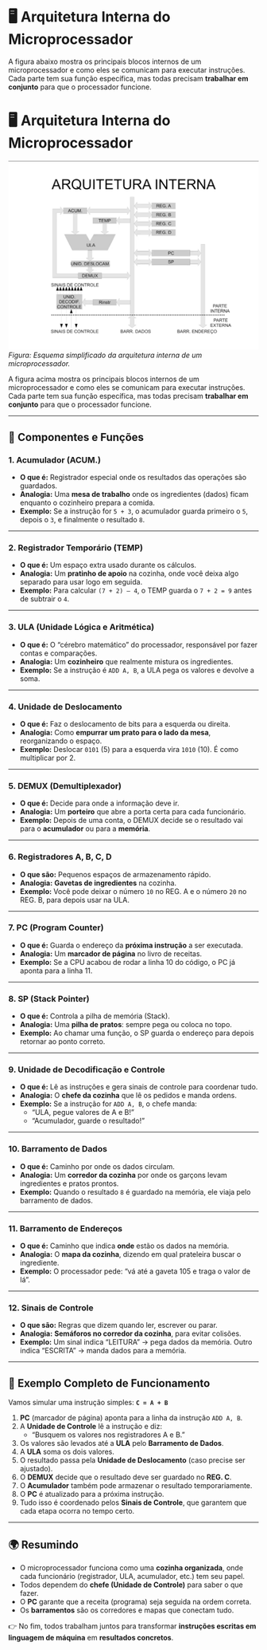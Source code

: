 # 🖥️ Arquitetura Interna do Microprocessador  

A figura abaixo mostra os principais blocos internos de um microprocessador e como eles se comunicam para executar instruções.  
Cada parte tem sua função específica, mas todas precisam **trabalhar em conjunto** para que o processador funcione.  

# 🖥️ Arquitetura Interna do Microprocessador  

![Arquitetura Interna](Imagens/ULA.png)  
*Figura: Esquema simplificado da arquitetura interna de um microprocessador.*

A figura acima mostra os principais blocos internos de um microprocessador e como eles se comunicam para executar instruções.  
Cada parte tem sua função específica, mas todas precisam **trabalhar em conjunto** para que o processador funcione.  

---

## 🔹 Componentes e Funções

### 1. **Acumulador (ACUM.)**
- **O que é:** Registrador especial onde os resultados das operações são guardados.  
- **Analogia:** Uma **mesa de trabalho** onde os ingredientes (dados) ficam enquanto o cozinheiro prepara a comida.  
- **Exemplo:** Se a instrução for `5 + 3`, o acumulador guarda primeiro o `5`, depois o `3`, e finalmente o resultado `8`.

---

### 2. **Registrador Temporário (TEMP)**
- **O que é:** Um espaço extra usado durante os cálculos.  
- **Analogia:** Um **pratinho de apoio** na cozinha, onde você deixa algo separado para usar logo em seguida.  
- **Exemplo:** Para calcular `(7 + 2) – 4`, o TEMP guarda o `7 + 2 = 9` antes de subtrair o `4`.

---

### 3. **ULA (Unidade Lógica e Aritmética)**
- **O que é:** O “cérebro matemático” do processador, responsável por fazer contas e comparações.  
- **Analogia:** Um **cozinheiro** que realmente mistura os ingredientes.  
- **Exemplo:** Se a instrução é `ADD A, B`, a ULA pega os valores e devolve a soma.

---

### 4. **Unidade de Deslocamento**
- **O que é:** Faz o deslocamento de bits para a esquerda ou direita.  
- **Analogia:** Como **empurrar um prato para o lado da mesa**, reorganizando o espaço.  
- **Exemplo:** Deslocar `0101` (5) para a esquerda vira `1010` (10). É como multiplicar por 2.

---

### 5. **DEMUX (Demultiplexador)**
- **O que é:** Decide para onde a informação deve ir.  
- **Analogia:** Um **porteiro** que abre a porta certa para cada funcionário.  
- **Exemplo:** Depois de uma conta, o DEMUX decide se o resultado vai para o **acumulador** ou para a **memória**.

---

### 6. **Registradores A, B, C, D**
- **O que são:** Pequenos espaços de armazenamento rápido.  
- **Analogia:** **Gavetas de ingredientes** na cozinha.  
- **Exemplo:** Você pode deixar o número `10` no REG. A e o número `20` no REG. B, para depois usar na ULA.

---

### 7. **PC (Program Counter)**
- **O que é:** Guarda o endereço da **próxima instrução** a ser executada.  
- **Analogia:** Um **marcador de página** no livro de receitas.  
- **Exemplo:** Se a CPU acabou de rodar a linha 10 do código, o PC já aponta para a linha 11.

---

### 8. **SP (Stack Pointer)**
- **O que é:** Controla a pilha de memória (Stack).  
- **Analogia:** Uma **pilha de pratos**: sempre pega ou coloca no topo.  
- **Exemplo:** Ao chamar uma função, o SP guarda o endereço para depois retornar ao ponto correto.

---

### 9. **Unidade de Decodificação e Controle**
- **O que é:** Lê as instruções e gera sinais de controle para coordenar tudo.  
- **Analogia:** O **chefe da cozinha** que lê os pedidos e manda ordens.  
- **Exemplo:** Se a instrução for `ADD A, B`, o chefe manda:  
  - “ULA, pegue valores de A e B!”  
  - “Acumulador, guarde o resultado!”  

---

### 10. **Barramento de Dados**
- **O que é:** Caminho por onde os dados circulam.  
- **Analogia:** Um **corredor da cozinha** por onde os garçons levam ingredientes e pratos prontos.  
- **Exemplo:** Quando o resultado `8` é guardado na memória, ele viaja pelo barramento de dados.

---

### 11. **Barramento de Endereços**
- **O que é:** Caminho que indica **onde** estão os dados na memória.  
- **Analogia:** O **mapa da cozinha**, dizendo em qual prateleira buscar o ingrediente.  
- **Exemplo:** O processador pede: “vá até a gaveta 105 e traga o valor de lá”.

---

### 12. **Sinais de Controle**
- **O que são:** Regras que dizem quando ler, escrever ou parar.  
- **Analogia:** **Semáforos no corredor da cozinha**, para evitar colisões.  
- **Exemplo:** Um sinal indica “LEITURA” → pega dados da memória. Outro indica “ESCRITA” → manda dados para a memória.

---

## 🔄 Exemplo Completo de Funcionamento

Vamos simular uma instrução simples: **`C = A + B`**

1. **PC** (marcador de página) aponta para a linha da instrução `ADD A, B`.  
2. A **Unidade de Controle** lê a instrução e diz:  
   - “Busquem os valores nos registradores A e B.”  
3. Os valores são levados até a **ULA** pelo **Barramento de Dados**.  
4. A **ULA** soma os dois valores.  
5. O resultado passa pela **Unidade de Deslocamento** (caso precise ser ajustado).  
6. O **DEMUX** decide que o resultado deve ser guardado no **REG. C**.  
7. O **Acumulador** também pode armazenar o resultado temporariamente.  
8. O **PC** é atualizado para a próxima instrução.  
9. Tudo isso é coordenado pelos **Sinais de Controle**, que garantem que cada etapa ocorra no tempo certo.

---

## 🌍 Resumindo
- O microprocessador funciona como uma **cozinha organizada**, onde cada funcionário (registrador, ULA, acumulador, etc.) tem seu papel.  
- Todos dependem do **chefe (Unidade de Controle)** para saber o que fazer.  
- O **PC** garante que a receita (programa) seja seguida na ordem correta.  
- Os **barramentos** são os corredores e mapas que conectam tudo.  

👉 No fim, todos trabalham juntos para transformar **instruções escritas em linguagem de máquina** em **resultados concretos**.
